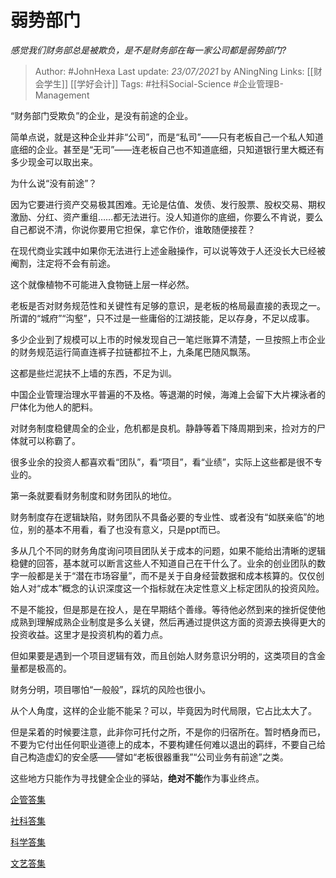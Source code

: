 # 弱势部门
*感觉我们财务部总是被欺负，是不是财务部在每一家公司都是弱势部门?*

> Author: #JohnHexa
Last update: *23/07/2021* by ANingNing
Links:  [[财会学生]] [[学好会计]]
Tags: #社科Social-Science #企业管理B-Management

 
“财务部门受欺负”的企业，是没有前途的企业。

简单点说，就是这种企业并非“公司”，而是“私司”——只有老板自己一个私人知道底细的企业。甚至是“无司”——连老板自己也不知道底细，只知道银行里大概还有多少现金可以取出来。

为什么说“没有前途”？

因为它要进行资产交易极其困难。无论是估值、发债、发行股票、股权交易、期权激励、分红、资产重组……都无法进行。没人知道你的底细，你要么不肯说，要么自己都说不清，你说你要用它担保，拿它作价，谁敢随便接茬？

在现代商业实践中如果你无法进行上述金融操作，可以说等效于人还没长大已经被阉割，注定将不会有前途。

这个就像植物不可能进入食物链上层一样必然。

老板是否对财务规范性和关键性有足够的意识，是老板的格局最直接的表现之一。所谓的“城府”“沟壑”，只不过是一些庸俗的江湖技能，足以存身，不足以成事。

多少企业到了规模可以上市的时候发现自己一笔烂账算不清楚，一旦按照上市企业的财务规范运行简直连裤子拉链都拉不上，九条尾巴随风飘荡。

这都是些烂泥扶不上墙的东西，不足为训。

中国企业管理治理水平普遍的不及格。等退潮的时候，海滩上会留下大片裸泳者的尸体化为他人的肥料。

对财务制度稳健周全的企业，危机都是良机。静静等着下降周期到来，捡对方的尸体就可以称霸了。

  


很多业余的投资人都喜欢看“团队”，看“项目”，看“业绩”，实际上这些都是很不专业的。

第一条就要看财务制度和财务团队的地位。

财务制度存在逻辑缺陷，财务团队不具备必要的专业性、或者没有“如朕亲临”的地位，别的基本不用看，看了也没有意义，只是ppt而已。

多从几个不同的财务角度询问项目团队关于成本的问题，如果不能给出清晰的逻辑稳健的回答，基本就可以断言这些人不知道自己在干什么了。业余的创业团队的数字一般都是关于“潜在市场容量”，而不是关于自身经营数据和成本核算的。仅仅创始人对“成本”概念的认识深度这一个指标就在决定性意义上标定团队的投资风险。

不是不能投，但是那是在投人，是在早期结个善缘。等待他必然到来的挫折促使他成熟到理解成熟企业制度是多么关键，然后再通过提供这方面的资源去换得更大的投资收益。这里才是投资机构的着力点。

但如果要是遇到一个项目逻辑有效，而且创始人财务意识分明的，这类项目的含金量都是极高的。

财务分明，项目哪怕“一般般”，踩坑的风险也很小。

从个人角度，这样的企业能不能呆？可以，毕竟因为时代局限，它占比太大了。

但是呆着的时候要注意，此非你可托付之所，不是你的归宿所在。暂时栖身而已，不要为它付出任何职业道德上的成本，不要构建任何难以退出的羁绊，不要自己给自己构造虚幻的安全感——譬如“老板很器重我”“公司业务有前途”之类。

这些地方只能作为寻找健全企业的驿站，**绝对不能**作为事业终点。

[企管答集](https://zhihu.com/collection/378738376)  


[社科答集](https://zhihu.com/collection/304176992)  


[科学答集](https://zhihu.com/collection/304168613)  


[文艺答集](https://zhihu.com/collection/304177043)

